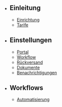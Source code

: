 -   ## Einleitung
    -   [Einrichtung](/apps/{{app}}/docs/setup)
    -   [Tarife](/apps/{{app}}/docs/plans)
-   ## Einstellungen
    -   [Portal](/apps/{{app}}/docs/settings-portal)
    -   [Workflow](/apps/{{app}}/docs/settings-workflow)
    -   [Rückversand](/apps/{{app}}/docs/settings-shipping)
    -   [Dokumente](/apps/{{app}}/docs/settings-documents)
    -   [Benachrichtigungen](/apps/{{app}}/docs/settings-notifications)
-   ## Workflows
    -   [Automatisierung](/apps/{{app}}/docs/workflows-easyreturns)
        <!-- -   [Erstattungen](/apps/{{app}}/docs/workflows-retoure-lifecycle) -->
        <!-- -   [Umtausch](/apps/{{app}}/docs/workflows-self-serve) -->

